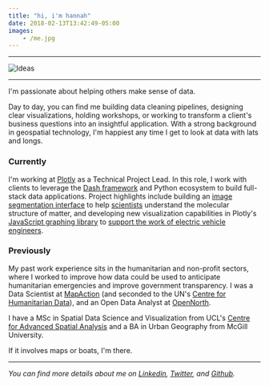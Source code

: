 ```yaml
---
title: "hi, i'm hannah"
date: 2018-02-13T13:42:49-05:00
images:
    - /me.jpg
---
```

---

![Ideas](/me.jpg)

---  

I'm passionate about helping others make sense of data. 

Day to day, you can find me building data cleaning pipelines, designing clear visualizations, holding workshops, or working to transform a client's business questions into an insightful application. With a strong background in geospatial technology, I'm happiest any time I get to look at data with lats and longs. 

### Currently

I'm working at [Plotly](https://plotly.com/) as a Technical Project Lead. In this role, I work with clients to leverage the [Dash framework](https://dash.plotly.com/) and Python ecosystem to build full-stack data applications. Project highlights include building an [image segmentation interface](https://github.com/mlexchange/mlex_highres_segmentation) to help [scientists](https://als.lbl.gov/) understand the molecular structure of matter, and developing new visualization capabilities in Plotly's [JavaScript graphing library](https://github.com/plotly/plotly.js) to [support the work of electric vehicle engineers](https://twitter.com/plotlygraphs/status/1692239116740534662/photo/1).

### Previously 

My past work experience sits in the humanitarian and non-profit sectors, where I worked to improve how data could be used to anticipate humanitarian emergencies and improve government transparency. I was a Data Scientist at [MapAction](https://mapaction.org/) (and seconded to the UN's [Centre for Humanitarian Data](https://centre.humdata.org/)), and an Open Data Analyst at [OpenNorth](https://www.opennorth.ca/).

I have a MSc in Spatial Data Science and Visualization from UCL's [Centre for Advanced Spatial Analysis](https://www.ucl.ac.uk/bartlett/casa/) and a BA in Urban Geography from McGill University. 

If it involves maps or boats, I'm there. 

---


*You can find more details about me on [Linkedin](https://ca.linkedin.com/in/hannah-ker-991007115), [Twitter](https://twitter.com/hannahker11), and [Github](https://github.com/hannahker).*

